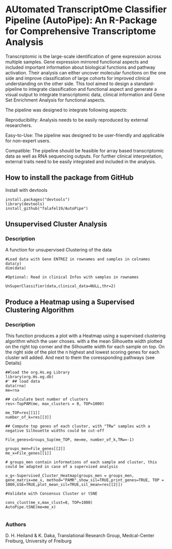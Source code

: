 # AUtomated TranscriptOme Classifier Pipeline (AutoPipe): An R-Package for Comprehensive Transcriptome Analysis


Transcriptomic is the large-scale identification of gene expression across multiple samples.
Gene expression mirrored functional aspects and included important information
about biological functions and pathway activation. Their analysis can either
uncover molecular functions on the one side and improve classification of large
cohorts for improved clinical understanding on the other side. This tool aimed to design a
standard-pipeline to integrate classification and functional aspect and
generate a visual output to integrate transcriptomic data, clinical
information and Gene Set Enrichment Analysis for functional aspects. 

The pipeline was designed to integrate following aspects:

Reproducibility: Analysis needs to be easily reproduced by external researchers.

Easy-to-Use: The pipeline was designed to be user-friendly and applicable for non-expert users.

Compatible: The pipeline should be feasible for array based transcriptomic data as well as RNA sequencing outputs. For further clinical interpretation, external traits need to be easily integrated and included in the analysis.






## How to install the package from GitHub

Install with devtools
```
install.packages("devtools")
library(devtools)
install_github("falafel19/AutoPipe")
```
## Unsupervised Cluster Analysis

### Description

A function for unsupervised Clustering of the data


```
#Load data with Gene ENTREZ in rownames and samples in colnames
data(y)
dim(data)

#Optional: Read in clinical Infos with samples in rownames

UnSuperClassifier(data,clinical_data=NULL,thr=2)

```


## Produce a Heatmap using a Supervised Clustering Algorithm
### Description

This function produces a plot with a Heatmap using a supervised clustering algorithm which the user choses. with a the mean Silhouette width plotted on the right top corner and the Silhouette width for each sample on top. On the right side of the plot the n highest and lowest scoring genes for each cluster will added. And next to them the coressponding pathways (see Details)

```
##load the org.Hs.eg Library
library(org.Hs.eg.db)
#' ## load data
data(rna)
me=rna

## calculate best number of clusters 
res<-TopPAM(me, max_clusters = 8, TOP=1000)

me_TOP=res[[1]]
number_of_k=res[[3]]

## Compute top genes of each cluster, with "TRw" samples with a negative Silhouette widths could be cut-off

File_genes=Groups_Sup(me_TOP, me=me, number_of_k,TRw=-1)

groups_men=File_genes[[2]]
me_x=File_genes[[1]]

# groups_men contain informations of each sample and cluster, this could be adapted in case of a supervised analysis

o_g<-Supervised_Cluster_Heatmap(groups_men = groups_men, gene_matrix=me_x, method="PAMR",show_sil=TRUE,print_genes=TRUE, TOP = 1000,GSE=TRUE,plot_mean_sil=TRUE,sil_mean=res[[2]])

#Validate with Consensus Cluster or tSNE

cons_clust(me_x,max_clust=8, TOP=1000)
AutoPipe.tSNE(me=me_x)


```




### Authors

D. H. Heiland & K. Daka, Translational Research Group, Medcal-Center Freiburg, University of Freiburg


